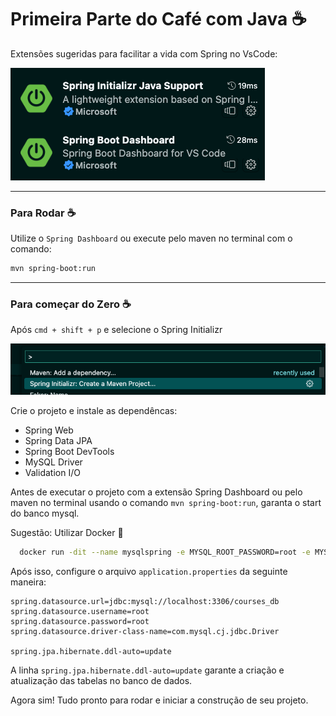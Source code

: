 # Primeira Parte do Café com Java ☕️

Extensões sugeridas para facilitar a vida com Spring no VsCode:

![extensoes](./images/extensoes.png)

---
### Para Rodar ☕️

Utilize o `Spring Dashboard` ou execute pelo maven no terminal com o comando:
```bash
mvn spring-boot:run
```

---

### Para começar do Zero ☕️


Após `cmd + shift + p` e selecione o Spring Initializr

![spring](./images/create-maven.png)

Crie o projeto e instale as dependêncas:

- Spring Web
- Spring Data JPA
- Spring Boot DevTools
- MySQL Driver
- Validation I/O

Antes de executar o projeto com a extensão Spring Dashboard ou pelo maven no terminal usando o comando `mvn spring-boot:run`, garanta o start do banco mysql.

Sugestão: Utilizar Docker 🐳

```bash
  docker run -dit --name mysqlspring -e MYSQL_ROOT_PASSWORD=root -e MYSQL_DATABASE=courses_db -p 3306:3306 mysql:8
```

Após isso, configure o arquivo `application.properties` da seguinte maneira:

```
spring.datasource.url=jdbc:mysql://localhost:3306/courses_db
spring.datasource.username=root
spring.datasource.password=root
spring.datasource.driver-class-name=com.mysql.cj.jdbc.Driver

spring.jpa.hibernate.ddl-auto=update
```

A linha `spring.jpa.hibernate.ddl-auto=update` garante a criação e atualização das tabelas no banco de dados.

Agora sim! Tudo pronto para rodar e iniciar a construção de seu projeto.

